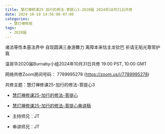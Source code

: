 ```yaml
---
title: 慧灯禅修课25 加行的修法-菩提心3-2020届 2024年10月31日共修
date: 2024-10-19 14:56:00-07:00
categories:
  - 慧灯禅修班
tags:
  - 2020届
---
```

诸法等性本基法界中 自现圆满三身游舞力
离障本来怙主龙钦巴 祈请无垢光尊常护我

温哥华2020届Burnaby小组2024年10月31日共修
19:00 PST, 10:00 GMT

网络共修Zoom房间号码： 7789995278 (<https://zoom.us/j/7789995278>)

共修主题：慧灯禅修课25-加行的修法-菩提心3


* [慧灯禅修课25-加行的修法-菩提心](https://www.fohuifayu.com/index.php/huideng-jiangtang/chanxiuke/zen-04/2834-l18080)
* [慧灯禅修课25-加行的修法-菩提心串讲稿](/f/up/菩提心-視頻25.pdf
)




* 主持师兄：JT
* 串讲师兄：JT
